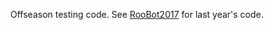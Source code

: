 Offseason testing code. See [RooBot2017](https://www.github.com/RooBotics-FRC/RooBot2017) for last year's code.
